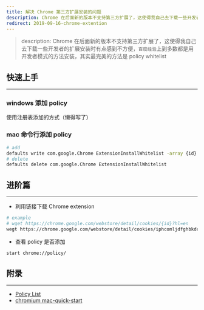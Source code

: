 ```yaml
---
title: 解决 Chrome 第三方扩展安装的问题
description: Chrome 在后面新的版本不支持第三方扩展了，这使得我自己去下载一些开发者的扩展安装时有点感到不方便，`百度经验`上到多数都是用开发者模式的方法安装，其实最完美的方法是 policy whitelist
redirect: 2019-09-16-chrome-extention
---
```


> description: Chrome 在后面新的版本不支持第三方扩展了，这使得我自己去下载一些开发者的扩展安装时有点感到不方便，`百度经验`上到多数都是用开发者模式的方法安装，其实最完美的方法是 policy whitelist

## 快速上手
---

### windows 添加 policy

使用注册表添加的方式（懒得写了）

### mac 命令行添加 policy
```bash
# add
defaults write com.google.Chrome ExtensionInstallWhitelist -array {id}
# delete
defaults delete com.google.Chrome ExtensionInstallWhitelist
```

## 进阶篇
---
- 利用链接下载 Chrome extension
```bash
# example
# wget https://chrome.google.com/webstore/detail/cookies/{id}?hl=en
wegt https://chrome.google.com/webstore/detail/cookies/iphcomljdfghbkdcfndaijbokpgddeno?hl=en
 ```

- 查看 policy 是否添加
```bash
start chrome://policy/
```

## 附录
---

- [Policy List](https://www.chromium.org/administrators/policy-list-3#ExtensionInstallWhitelist)
- [chromium mac-quick-start](https://www.chromium.org/administrators/mac-quick-start)
